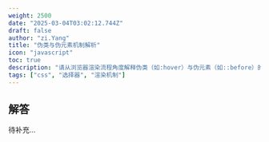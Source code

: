 ```yaml
---
weight: 2500
date: "2025-03-04T03:02:12.744Z"
draft: false
author: "zi.Yang"
title: "伪类与伪元素机制解析"
icon: "javascript"
toc: true
description: "请从浏览器渲染流程角度解释伪类（如:hover）与伪元素（如::before）的本质区别，说明双冒号语法规范演变过程，并举例说明不设置content属性时伪元素的表现及影响。"
tags: ["css", "选择器", "渲染机制"]
---
```


## 解答

待补充...
